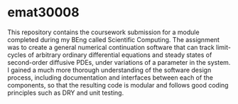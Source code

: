 # emat30008

This repository contains the coursework submission for a module completed during my BEng called Scientific Computing.
The assignment was to create a general numerical continuation software that can track limit-cycles of arbitrary ordinary differential equations and steady states of second-order diffusive PDEs, under variations of a parameter in the system.
I gained a much more thorough understanding of the software design process, including documentation and interfaces between each of the components, so that the resulting code is modular and follows good coding principles such as DRY and unit testing.
